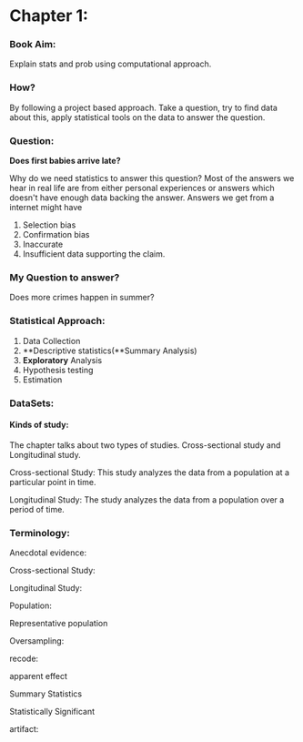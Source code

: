 # Chapter 1:

### **Book Aim:**

Explain stats and prob using computational approach.

### **How?**

By following a project based approach. Take a question, try to find data about this, apply statistical tools on the data to answer the question.

### Question:

**Does first babies arrive late?**

Why do we need statistics to answer this question? Most of the answers we hear in real life are from either personal experiences or answers which doesn't have enough data backing the answer. Answers we get from a internet might have

1. Selection bias
2. Confirmation bias 
3. Inaccurate
4. Insufficient data supporting the claim.

### My Question to answer?

Does more crimes happen in summer? 

### Statistical Approach:

1. Data Collection
2. **Descriptive statistics\(**Summary Analysis\)
3. **Exploratory** Analysis
4. Hypothesis testing
5. Estimation

### **DataSets:**

#### Kinds of study:

The chapter talks about two types of studies. Cross-sectional study and Longitudinal study.

Cross-sectional Study: This study analyzes the data from a population at a particular point in time.

Longitudinal Study: The study analyzes the data from a population over a period of time.

### 

### Terminology:

Anecdotal evidence:

Cross-sectional Study:

Longitudinal Study:

Population:

Representative population

Oversampling:

recode:

apparent effect

Summary Statistics

Statistically Significant

artifact:

